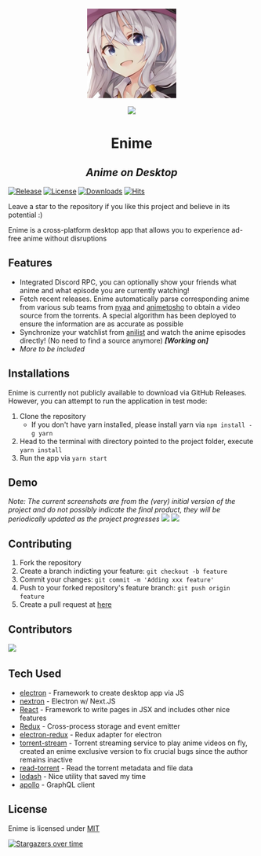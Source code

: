 <p align="center">
  <img src="https://github.com/Enime-Project/enime/blob/master/images/icon/icon-medium.png?raw=true" />  
</p>

<p align="center">
  <img src="http://ForTheBadge.com/images/badges/built-with-love.svg" />  
</p>

<h1 align="center">Enime</h1>
<h2 align="center"><i>Anime on Desktop</i></h2>

[![Release](https://img.shields.io/github/release/Enime-Project/enime.svg?style=flat-square)](https://github.com/Enime-Project/enime/releases/)
[![License](https://img.shields.io/github/license/Enime-Project/enime.svg?style=flat-square)](https://github.com/Enime-Project/enime/blob/master/LICENSE)
[![Downloads](https://img.shields.io/github/downloads/Enime-Project/enime/total?style=flat-square)](https://github.com/Enime-Project/enime/releases/latest)
[![Hits](https://hits.seeyoufarm.com/api/count/incr/badge.svg?url=https%3A%2F%2Fgithub.com%2FEnime-Project%2Fenime&count_bg=%236EFF00&title_bg=%23555555&icon=&icon_color=%23FFFFFF&title=hits&edge_flat=true)](https://hits.seeyoufarm.com)

Leave a star to the repository if you like this project and believe in its potential :)

Enime is a cross-platform desktop app that allows you to experience ad-free anime without disruptions

## Features

- Integrated Discord RPC, you can optionally show your friends what anime and what episode you are currently watching!
- Fetch recent releases. Enime automatically parse corresponding anime from various sub teams from [nyaa](https://nyaa.si) and [animetosho](https://animetosho.org/) to obtain a video source from the torrents. A special algorithm has been deployed to ensure the information are as accurate as possible
- Synchronize your watchlist from [anilist](https://anilist.co/home) and watch the anime episodes directly! (No need to find a source anymore) **_[Working on]_**
- _More to be included_

## Installations

Enime is currently not publicly available to download via GitHub Releases. However, you can attempt to run the application in test mode:

1. Clone the repository
    - If you don't have yarn installed, please install yarn via `npm install -g yarn`
2. Head to the terminal with directory pointed to the project folder, execute `yarn install`
3. Run the app via `yarn start`

## Demo

_Note: The current screenshots are from the (very) initial version of the project and do not possibly indicate the final product, they will be periodically updated as the project progresses_
![](images/screenshots/screenshot-1.png)
![](images/screenshots/screenshot-2.png)

## Contributing

1. Fork the repository
2. Create a branch indicting your feature: `git checkout -b feature`
3. Commit your changes: `git commit -m 'Adding xxx feature'`
4. Push to your forked repository's feature branch: `git push origin feature`
5. Create a pull request at [here](https://github.com/Enime-Project/enime/pulls)

## Contributors

[![](https://opencollective.com/enime/contributors.svg?width=890&button=false)](https://github.com/Enime-Project/enime/graphs/contributors)

## Tech Used

- [electron](https://www.electronjs.org/) - Framework to create desktop app via JS
- [nextron](https://github.com/saltyshiomix/nextron) - Electron w/ Next.JS
- [React](https://reactjs.org/) - Framework to write pages in JSX and includes other nice features
- [Redux](https://redux.js.org/) - Cross-process storage and event emitter
- [electron-redux](https://github.com/klarna/electron-redux) - Redux adapter for electron
- [torrent-stream](https://github.com/mafintosh/torrent-stream) - Torrent streaming service to play anime videos on fly, created an enime exclusive version to fix crucial bugs since the author remains inactive
- [read-torrent](https://github.com/mafintosh/read-torrent) - Read the torrent metadata and file data
- [lodash](https://lodash.com/) - Nice utility that saved my time
- [apollo](https://www.apollographql.com/) - GraphQL client

## License

Enime is licensed under [MIT](https://github.com/Enime-Project/enime/master/LICENSE)

[![Stargazers over time](https://starchart.cc/Enime-Project/enime.svg?version=flush-cache)](https://starchart.cc/Enime-Project/enime)
